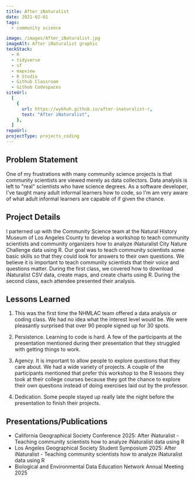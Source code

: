 ```yaml
---
title: After iNaturalist
date: 2021-02-01
tags:
  - community science

image: /images/After_iNaturalist.jpg
imageAlt: After iNaturalist graphic
teckStack:
  - R
  - tidyverse
  - sf
  - mapview
  - R Studio
  - Github Classroom
  - Github Codespaces
siteUrl:
  [
    {
      url: https://wykhuh.github.io/after-inaturalist-r,
      text: "After iNaturalist",
    },
  ]
repoUrl:
projectType: projects_coding
---
```


## Problem Statement

One of my frustrations with many community science projects is that community scientists are viewed merely as data collectors. Data analysis is left to "real" scientists who have science degrees. As a software developer, I've taught many adult informal learners how to code, so I'm am very aware of what adult informal learners are capable of if given the chance.

## Project Details

I parterned up with the Community Science team at the Natural History Museum of Los Angeles County to develop a workshop to teach community scientists and community organizers how to analyze iNaturalist City Nature Challenge data using R. Our goal was to teach community scientists some basic skills so that they could look for answers to their own questions. We believe it is important to teach community scientists that their voice and questions matter. During the first class, we covered how to download iNaturalist CSV data, create maps, and create charts using R. During the second class, each attendee presented their analysis.

## Lessons Learned

1. This was the first time the NHMLAC team offered a data analysis or coding class. We had no idea what the interest level would be. We were pleasantly surprised that over 90 people signed up for 30 spots.

2. Persistence. Learning to code is hard. A few of the participants at the presentation mentioned during their presentation that they struggled with getting things to work.

3. Agency. It is important to allow people to explore questions that they care about. We had a wide variety of projects. A couple of the participants mentioned that prefer this workshop to the R lessons they took at their college courses because they got the chance to explore their own questions instead of doing exercises laid out by the professor.

4. Dedication. Some people stayed up really late the night before the presentation to finish their projects.

## Presentations/Publications

- California Geographical Society Conference 2025: After iNaturalist - Teaching community scientists how to analyze iNaturalist data using R
- Los Angeles Geographical Society Student Symposium 2025: After iNaturalist - Teaching community scientists how to analyze iNaturalist data using R
- Biological and Environmental Data Education Network Annual Meeting 2025
